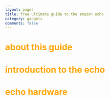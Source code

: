 ```yaml
---
layout: pages
title: free ultimate guide to the amazon echo
category: gadgets
comments: false
---
```

# <font color="orange">about this guide</font>

# <font color="orange">introduction to the echo</font>

# <font color="orange">echo hardware</font>
